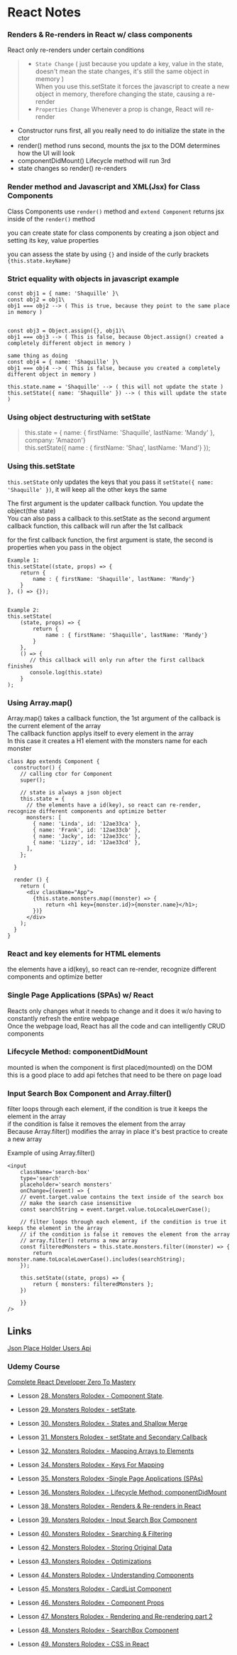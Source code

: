 # React Notes

### Renders & Re-renders in React w/ class components
React only re-renders under certain conditions  
>- `State Change` ( just because you update a key, value in the state, doesn't mean the state changes, it's still the same object in memory )  
When you use this.setState it forces the javascript to create a new object in memory, therefore changing the state, causing a re-render  
>- `Properties Change` Whenever a prop is change, React will re-render  

- Constructor runs first, all you really need to do initialize the state in the ctor
- render() method runs second, mounts the jsx to the DOM determines how the UI will look
- componentDidMount() Lifecycle method will run 3rd
- state changes so render() re-renders 

### Render method and Javascript and XML(Jsx) for Class Components
Class Components use `render()` method and `extend Component`
returns jsx inside of the `render()` method 

you can create state for class components by creating a json object and setting its key, value properties  

you can assess the state by using `{}` and inside of the curly brackets `{this.state.keyName}`  

### Strict equality with objects in javascript example
```
const obj1 = { name: 'Shaquille' }\
const obj2 = obj1\
obj1 === obj2 --> ( This is true, because they point to the same place in memory )


const obj3 = Object.assign({}, obj1)\
obj1 === obj3 --> ( This is false, because Object.assign() created a completely different object in memory )

same thing as doing    
const obj4 = { name: 'Shaquille' }\
obj1 === obj4 --> ( This is false, because you created a completely different object in memory )

this.state.name = 'Shaquille' --> ( this will not update the state )  
this.setState({ name: 'Shaquille' }) --> ( this will update the state )
```  

### Using object destructuring with setState  
> this.state = { name: { firstName: 'Shaquille', lastName: 'Mandy' }, company: 'Amazon'}  
>this.setState({ name : { firstName: 'Shaq', lastName: 'Mand'} });  

### Using this.setState
`this.setState` only updates the keys that you pass it `setState({ name: 'Shaquille' })`, it will keep all the other keys the same  

The first argument is the updater callback function. You update the object(the state)   
You can also pass a callback to this.setState as the second argument callback function, this callback will run after the 1st callback   

for the first callback function, the first argument is state, the second is properties when you pass in the object  
```
Example 1:
this.setState((state, props) => {  
    return {  
        name : { firstName: 'Shaquille', lastName: 'Mandy'}  
    }  
}, () => {});


Example 2:
this.setState(
    (state, props) => {  
        return {  
            name : { firstName: 'Shaquille', lastName: 'Mandy'}  
        }  
    }, 
    () => {
       // this callback will only run after the first callback finishes
       console.log(this.state) 
    }
);
```

### Using Array.map()
Array.map() takes a callback function, the 1st argument of the callback is the current element of the array  
The callback function applys itself to every element in the array  
In this case it creates a H1 element with the monsters name for each monster
```
class App extends Component {
  constructor() {
    // calling ctor for Component
    super();

    // state is always a json object
    this.state = {
      // the elements have a id(key), so react can re-render, recognize different components and optimize better
      monsters: [
        { name: 'Linda', id: '12ae33ca' },
        { name: 'Frank', id: '12ae33cb' },
        { name: 'Jacky', id: '12ae33cc' },
        { name: 'Lizzy', id: '12ae33cd' },
      ],
    };

  }

  render () {
    return (
      <div className="App">
        {this.state.monsters.map((monster) => {
            return <h1 key={monster.id}>{monster.name}</h1>;
        })}
      </div>
    );
  }
}
```

### React and key elements for HTML elements
the elements have a id(key), so react can re-render, recognize different components and optimize better

### Single Page Applications (SPAs) w/ React
Reacts only changes what it needs to change and it does it w/o having to constantly refresh the entire webpage  
Once the webpage load, React has all the code and can intelligently CRUD components

### Lifecycle Method: componentDidMount
mounted is when the component is first placed(mounted) on the DOM  
this is a good place to add api fetches that need to be there on page load

### Input Search Box Component and Array.filter()
filter loops through each element, if the condition is true it keeps the element in the array  
if the condition is false it removes the element from the array  
Because Array.filter() modifies the array in place it's best practice to create a new array  

Example of using Array.filter()
```
<input 
    className='search-box' 
    type='search' 
    placeholder='search monsters' 
    onChange={(event) => {
    // event.target.value contains the text inside of the search box
    // make the search case insensitive
    const searchString = event.target.value.toLocaleLowerCase();
    
    // filter loops through each element, if the condition is true it keeps the element in the array
    // if the condition is false it removes the element from the array
    // array.filter() returns a new array
    const filteredMonsters = this.state.monsters.filter((monster) => {
        return monster.name.toLocaleLowerCase().includes(searchString);
    });

    this.setState((state, props) => {
        return { monsters: filteredMonsters };
    })
    
    }}
/>
```





## Links

[Json Place Holder Users Api](https://jsonplaceholder.typicode.com/users)

### Udemy Course  
[Complete React Developer Zero To Mastery](https://www.udemy.com/course/complete-react-developer-zero-to-mastery/)

- Lesson [28. Monsters Rolodex - Component State](https://www.udemy.com/course/complete-react-developer-zero-to-mastery/learn/lecture/30554052#overview).

- Lesson [29. Monsters Rolodex - setState](https://www.udemy.com/course/complete-react-developer-zero-to-mastery/learn/lecture/30554056#overview).

- Lesson [30. Monsters Rolodex - States and Shallow Merge](https://www.udemy.com/course/complete-react-developer-zero-to-mastery/learn/lecture/30554060#overview)

- Lesson [31. Monsters Rolodex - setState and Secondary Callback](https://www.udemy.com/course/complete-react-developer-zero-to-mastery/learn/lecture/30554064#overview)  

- Lesson [32. Monsters Rolodex - Mapping Arrays to Elements](https://www.udemy.com/course/complete-react-developer-zero-to-mastery/learn/lecture/30554068#overview)  

- Lesson [34. Monsters Rolodex - Keys For Mapping](https://www.udemy.com/course/complete-react-developer-zero-to-mastery/learn/lecture/30554070#overview) 

- Lesson [35. Monsters Rolodex -Single Page Applications (SPAs)](https://www.udemy.com/course/complete-react-developer-zero-to-mastery/learn/lecture/30554072#overview) 

- Lesson [36. Monsters Rolodex - Lifecycle Method: componentDidMount](https://www.udemy.com/course/complete-react-developer-zero-to-mastery/learn/lecture/30554074#overview) 

- Lesson [38. Monsters Rolodex - Renders & Re-renders in React](https://www.udemy.com/course/complete-react-developer-zero-to-mastery/learn/lecture/30554078#overview)

- Lesson [39. Monsters Rolodex - Input Search Box Component](https://www.udemy.com/course/complete-react-developer-zero-to-mastery/learn/lecture/30554080#overview)

- Lesson [40. Monsters Rolodex - Searching & Filtering](https://www.udemy.com/course/complete-react-developer-zero-to-mastery/learn/lecture/30554082#overview)

- Lesson [42. Monsters Rolodex - Storing Original Data](https://www.udemy.com/course/complete-react-developer-zero-to-mastery/learn/lecture/30554086#overview)

- Lesson [43. Monsters Rolodex - Optimizations](https://www.udemy.com/course/complete-react-developer-zero-to-mastery/learn/lecture/30554088#overview)

- Lesson [44. Monsters Rolodex - Understanding Components](https://www.udemy.com/course/complete-react-developer-zero-to-mastery/learn/lecture/30572408#overview)

- Lesson [45. Monsters Rolodex - CardList Component](https://www.udemy.com/course/complete-react-developer-zero-to-mastery/learn/lecture/30572416#overview)

- Lesson [46. Monsters Rolodex - Component Props](https://www.udemy.com/course/complete-react-developer-zero-to-mastery/learn/lecture/30572424#overview)

- Lesson [47. Monsters Rolodex - Rendering and Re-rendering part 2](https://www.udemy.com/course/complete-react-developer-zero-to-mastery/learn/lecture/30572430#overview)

- Lesson [48. Monsters Rolodex - SearchBox Component](https://www.udemy.com/course/complete-react-developer-zero-to-mastery/learn/lecture/30572436#overview)

- Lesson [49. Monsters Rolodex - CSS in React](https://www.udemy.com/course/complete-react-developer-zero-to-mastery/learn/lecture/30574736#overview)
